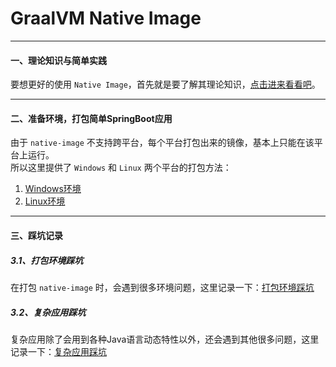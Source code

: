 # GraalVM Native Image

---------------------------------------------------------------------------------------------------------------------------

#### 一、理论知识与简单实践

要想更好的使用 `Native Image`，首先就是要了解其理论知识，[点击进来看看吧](native-image/theory-practice.md)。


---------------------------------------------------------------------------------------------------------------------------

#### 二、准备环境，打包简单SpringBoot应用

由于 `native-image` 不支持跨平台，每个平台打包出来的镜像，基本上只能在该平台上运行。<br>
所以这里提供了 `Windows` 和 `Linux` 两个平台的打包方法：
1. [Windows环境](native-image/native-image-windows.md)
2. [Linux环境](native-image/native-image-linux.md)


---------------------------------------------------------------------------------------------------------------------------

#### 三、踩坑记录

##### 3.1、打包环境踩坑

在打包 `native-image` 时，会遇到很多环境问题，这里记录一下：[打包环境踩坑](native-image/environment-treading-pit-log.md)

##### 3.2、复杂应用踩坑

复杂应用除了会用到各种Java语言动态特性以外，还会遇到其他很多问题，这里记录一下：[复杂应用踩坑](native-image/treading-pit-log.md)

